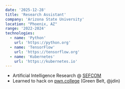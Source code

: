 ```yaml
---
date: '2025-12-28'
title: 'Research Assistant'
company: 'Arizona State University'
location: "Phoenix, AZ"
range: '2022-2024'
technologies:
  - name: 'Python'
    url: 'https://python.org'
  - name: 'TensorFlow'
    url: 'https://tensorflow.org'
  - name: 'Kubernetes'
    url: 'https://kubernetes.io'
---
```

- Artificial Intelligence Research @ [SEFCOM](https://sefcom.asu.edu/)
- Learned to hack on [pwn.college](https://pwn.college/) (Green Belt, @jdin)
